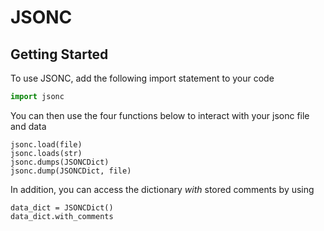 # JSONC

## Getting Started

To use JSONC, add the following import statement to your code

```python
import jsonc
```

You can then use the four functions below to interact with your jsonc file and data

```
jsonc.load(file)
jsonc.loads(str)
jsonc.dumps(JSONCDict)
jsonc.dump(JSONCDict, file)
```

In addition, you can access the dictionary _with_ stored comments by using

```
data_dict = JSONCDict()
data_dict.with_comments
```

